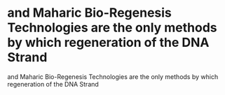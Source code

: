 # and Maharic Bio-Regenesis Technologies are the only methods by which regeneration of the DNA Strand

and Maharic Bio-Regenesis Technologies are the only methods by which regeneration of the DNA Strand